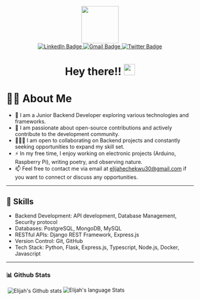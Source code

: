 <div id="header" align="center">
  <img src="https://i.gifer.com/1fZB.gif" width="100"/>

  <div id="badges">
    <a href="https://www.linkedin.com/in/elijah-echekwu-7b877019a">
      <img src="https://img.shields.io/badge/LinkedIn-blue?style=for-the-badge&logo=linkedin&logoColor=white" alt="LinkedIn Badge"/>
    </a>
    <a href=mailto:elijahechekwu30@gmail.com">
      <img src="https://img.shields.io/badge/Gmail-red?style=for-the-badge&logo=gmail&logoColor=white" alt="Gmail Badge"/>
    </a>
    <a href="https://twitter.com/EEchekwu">
      <img src="https://img.shields.io/badge/Twitter-blue?style=for-the-badge&logo=twitter&logoColor=white" alt="Twitter Badge"/>
    </a>
  </div>
  
  <img src="https://komarev.com/ghpvc/?username=Elijah57&style=flat-square&color=blue" alt=""/>
  
  <h1>
  Hey there!!
  <img src="https://media.giphy.com/media/hvRJCLFzcasrR4ia7z/giphy.gif" width="30px"/>
  </h1>
  


</div>

# :man_technologist: About Me

- :telescope: I am a Junior Backend Developer exploring various technologies and frameworks.
- :seedling: I am passionate about open-source contributions and actively contribute to the development community.
- :people_holding_hands: I am open to collaborating on Backend projects and constantly seeking opportunities to expand my skill set.
- :zap: In my free time, I enjoy working on electronic projects (Arduino, Raspberry Pi), writing poetry, and observing nature.
- :mailbox: Feel free to contact me via email at elijahechekwu30@gmail.com if you want to connect or discuss any opportunities.

---

## :rocket: Skills

- Backend Development: API development,  Database Management, Security protocol
- Databases: PostgreSQL, MongoDB, MySQL
- RESTful APIs: Django REST Framework, Express.js
- Version Control: Git, GitHub
- Tech Stack: Python, Flask, Express.js, Typescript, Node.js, Docker, Javascript


---

### 📊 Github Stats

<p align="justify" width="100%">
     <p>&nbsp;<img align="center" src="https://github-readme-stats.vercel.app/api?username=Elijah57&theme=transparent&show_icons=true&locale=en" alt="Elijah's  Github stats" width="auto" />
     <img valign="top" alt="Elijah's language Stats" src="https://github-readme-stats.vercel.app/api/top-langs/?username=Elijah57&theme=transparent&layout=compact&langs_count=8" width="auto"/>
</p>
</br>

